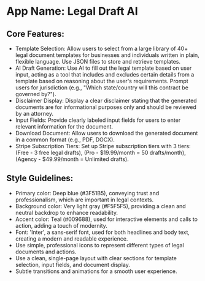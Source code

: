 # **App Name**: Legal Draft AI

## Core Features:

- Template Selection: Allow users to select from a large library of 40+ legal document templates for businesses and individuals written in plain, flexible language. Use JSON files to store and retrieve templates.
- AI Draft Generation: Use AI to fill out the legal template based on user input, acting as a tool that includes and excludes certain details from a template based on reasoning about the user's requirements. Prompt users for jurisdiction (e.g., "Which state/country will this contract be governed by?").
- Disclaimer Display: Display a clear disclaimer stating that the generated documents are for informational purposes only and should be reviewed by an attorney.
- Input Fields: Provide clearly labeled input fields for users to enter relevant information for the document.
- Download Document: Allow users to download the generated document in a common format (e.g., PDF, DOCX).
- Stripe Subscription Tiers: Set up Stripe subscription tiers with 3 tiers: (Free - 3 free legal drafts), (Pro - $19.99/month = 50 drafts/month), (Agency - $49.99/month = Unlimited drafts).

## Style Guidelines:

- Primary color: Deep blue (#3F51B5), conveying trust and professionalism, which are important in legal contexts.
- Background color: Very light gray (#F5F5F5), providing a clean and neutral backdrop to enhance readability.
- Accent color: Teal (#009688), used for interactive elements and calls to action, adding a touch of modernity.
- Font: 'Inter', a sans-serif font, used for both headlines and body text, creating a modern and readable experience.
- Use simple, professional icons to represent different types of legal documents and actions.
- Use a clean, single-page layout with clear sections for template selection, input fields, and document display.
- Subtle transitions and animations for a smooth user experience.